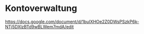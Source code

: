 # Kontoverwaltung

https://docs.google.com/document/d/1buIXHOe2Z0DWsPSzkP6k-NTj5DXlzBTd9wBLWem7mdA/edit
